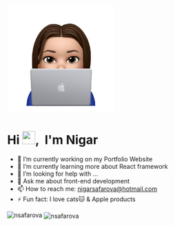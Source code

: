 <p><img width="250" height="auto" src="https://github.com/nsafarova/nsafarova/blob/main/IMG_1882.PNG?raw=true" height="145px"/></p>
<h1>Hi <img src="https://raw.githubusercontent.com/MartinHeinz/MartinHeinz/master/wave.gif" width="30px" height="30px">, &nbsp;I'm Nigar </h1>

- 🔭 I’m currently working on my Portfolio Website
- 🌱 I’m currently learning more about React framework
- 🤔 I’m looking for help with ...
- 💬 Ask me about front-end development
- 📫 How to reach me: nigarsafarova@hotmail.com
- ⚡ Fun fact: I love cats🐱 & Apple products

<p><img align="left" src="https://github-readme-stats.vercel.app/api/top-langs?username=nsafarova&show_icons=true&locale=en&layout=compact" alt="nsafarova" /></p>

<p>&nbsp;<img align="center" src="https://github-readme-stats.vercel.app/api?username=nsafarova&show_icons=true&locale=en" alt="nsafarova" /></p>
